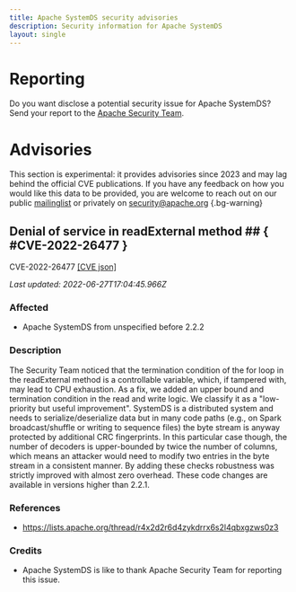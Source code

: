```yaml
---
title: Apache SystemDS security advisories
description: Security information for Apache SystemDS
layout: single
---
```


# Reporting

Do you want disclose a potential security issue for Apache SystemDS? Send your report to the [Apache Security Team](mailto:security@apache.org).

# Advisories

This section is experimental: it provides advisories since 2023 and may lag behind the official CVE publications. If you have any feedback on how you would like this data to be provided, you are welcome to reach out on our public [mailinglist](/mailinglist) or privately on [security@apache.org](mailto:security@apache.org)
{.bg-warning}

## Denial of service in readExternal method ## { #CVE-2022-26477 }

CVE-2022-26477 [\[CVE json\]](./CVE-2022-26477.cve.json)

_Last updated: 2022-06-27T17:04:45.966Z_

### Affected

* Apache SystemDS from unspecified before 2.2.2


### Description

The Security Team noticed that the termination condition of the for loop in the readExternal method is a controllable variable, which, if tampered with, may lead to CPU exhaustion. As a fix, we added an upper bound and termination condition in the read and write logic. We classify it as a "low-priority but useful improvement". SystemDS is a distributed system and needs to serialize/deserialize data but in many code paths (e.g., on Spark broadcast/shuffle or writing to sequence files) the byte stream is anyway protected by additional CRC fingerprints. In this particular case though, the number of decoders is upper-bounded by twice the number of columns, which means an attacker would need to modify two entries in the byte stream in a consistent manner. By adding these checks robustness was strictly improved with almost zero overhead. These code changes are available in versions higher than 2.2.1.

### References
* https://lists.apache.org/thread/r4x2d2r6d4zykdrrx6s2l4qbxgzws0z3


### Credits
* Apache SystemDS is like to thank Apache Security Team for reporting this issue.

